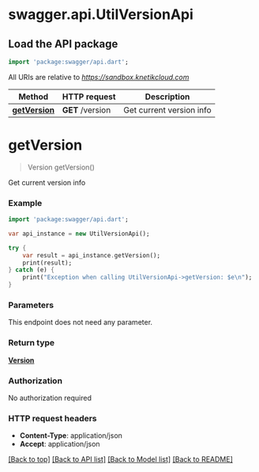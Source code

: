 # swagger.api.UtilVersionApi

## Load the API package
```dart
import 'package:swagger/api.dart';
```

All URIs are relative to *https://sandbox.knetikcloud.com*

Method | HTTP request | Description
------------- | ------------- | -------------
[**getVersion**](UtilVersionApi.md#getVersion) | **GET** /version | Get current version info


# **getVersion**
> Version getVersion()

Get current version info

### Example 
```dart
import 'package:swagger/api.dart';

var api_instance = new UtilVersionApi();

try { 
    var result = api_instance.getVersion();
    print(result);
} catch (e) {
    print("Exception when calling UtilVersionApi->getVersion: $e\n");
}
```

### Parameters
This endpoint does not need any parameter.

### Return type

[**Version**](Version.md)

### Authorization

No authorization required

### HTTP request headers

 - **Content-Type**: application/json
 - **Accept**: application/json

[[Back to top]](#) [[Back to API list]](../README.md#documentation-for-api-endpoints) [[Back to Model list]](../README.md#documentation-for-models) [[Back to README]](../README.md)

